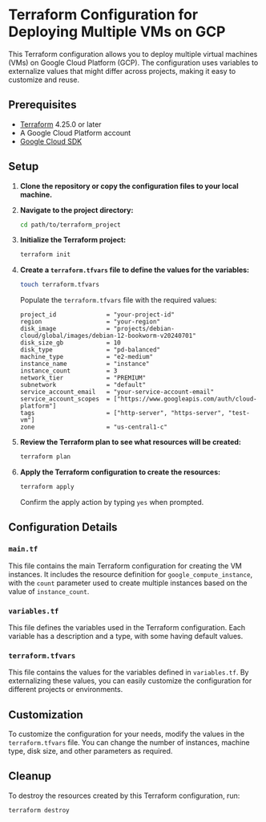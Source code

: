 # Terraform Configuration for Deploying Multiple VMs on GCP

This Terraform configuration allows you to deploy multiple virtual machines (VMs) on Google Cloud Platform (GCP). The configuration uses variables to externalize values that might differ across projects, making it easy to customize and reuse.

## Prerequisites

- [Terraform](https://www.terraform.io/downloads.html) 4.25.0 or later
- A Google Cloud Platform account
- [Google Cloud SDK](https://cloud.google.com/sdk/docs/install)

## Setup

1. **Clone the repository or copy the configuration files to your local machine.**

2. **Navigate to the project directory:**

    ```sh
    cd path/to/terraform_project
    ```

3. **Initialize the Terraform project:**

    ```sh
    terraform init
    ```

4. **Create a `terraform.tfvars` file to define the values for the variables:**

    ```sh
    touch terraform.tfvars
    ```

    Populate the `terraform.tfvars` file with the required values:

    ```hcl
    project_id              = "your-project-id"
    region                  = "your-region"
    disk_image              = "projects/debian-cloud/global/images/debian-12-bookworm-v20240701"
    disk_size_gb            = 10
    disk_type               = "pd-balanced"
    machine_type            = "e2-medium"
    instance_name           = "instance"
    instance_count          = 3
    network_tier            = "PREMIUM"
    subnetwork              = "default"
    service_account_email   = "your-service-account-email"
    service_account_scopes  = ["https://www.googleapis.com/auth/cloud-platform"]
    tags                    = ["http-server", "https-server", "test-vm"]
    zone                    = "us-central1-c"
    ```

5. **Review the Terraform plan to see what resources will be created:**

    ```sh
    terraform plan
    ```

6. **Apply the Terraform configuration to create the resources:**

    ```sh
    terraform apply
    ```

    Confirm the apply action by typing `yes` when prompted.

## Configuration Details

### `main.tf`

This file contains the main Terraform configuration for creating the VM instances. It includes the resource definition for `google_compute_instance`, with the `count` parameter used to create multiple instances based on the value of `instance_count`.

### `variables.tf`

This file defines the variables used in the Terraform configuration. Each variable has a description and a type, with some having default values.

### `terraform.tfvars`

This file contains the values for the variables defined in `variables.tf`. By externalizing these values, you can easily customize the configuration for different projects or environments.

## Customization

To customize the configuration for your needs, modify the values in the `terraform.tfvars` file. You can change the number of instances, machine type, disk size, and other parameters as required.

## Cleanup

To destroy the resources created by this Terraform configuration, run:

```sh
terraform destroy
